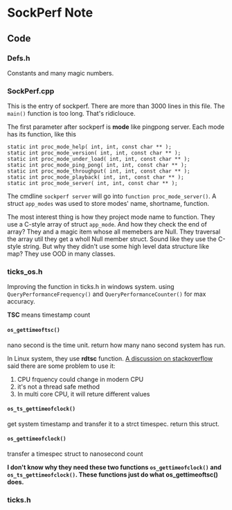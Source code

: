SockPerf Note
=========================

## Code

### Defs.h
Constants and many magic numbers.

### SockPerf.cpp

This is the entry of sockperf. There are more than 3000 lines in this file. The `main()` function is too long. That's ridiclouce. 

The first parameter after sockperf is **mode** like pingpong server. Each mode has its function, like this
```
static int proc_mode_help( int, int, const char ** );
static int proc_mode_version( int, int, const char ** );
static int proc_mode_under_load( int, int, const char ** );
static int proc_mode_ping_pong( int, int, const char ** );
static int proc_mode_throughput( int, int, const char ** );
static int proc_mode_playback( int, int, const char ** );
static int proc_mode_server( int, int, const char ** );
```

The cmdline `sockperf server` will go into `function proc_mode_server()`. A struct `app_modes` was used to store modes' name, shortname, function. 

The most interest thing is how they project mode name to function. They use a C-style array of struct `app_mode`. And how they check the end of array? They and a magic item whose all memebers are Null. They traversal the array util they get a wholl Null member struct. Sound like they use the C-style string. But why they didn't use some high level data structure like map? They use OOD in many classes.   



### ticks_os.h
Improving the function in ticks.h in windows system. using `QueryPerformanceFrequency()` and `QueryPerformanceCounter()` for max accuracy.

**TSC** means timestamp count

#### `os_gettimeoftsc()`
nano second is the time unit.
return how many nano second system has run.

In Linux system, they use **rdtsc** function. 
[A discussion on stackoverflow](http://stackoverflow.com/questions/8602336/getting-cpu-cycles-using-rdtsc-why-does-the-value-of-rdtsc-always-increase) said there are some problem to use it:

1. CPU frquency could change in modern CPU
2. it's not a thread safe method
3. In multi core CPU, it will reture different values


#### `os_ts_gettimeofclock()`
get system timestamp and transfer it to a strct timespec. return this struct.

#### `os_gettimeofclock()`
transfer a timespec struct to nanosecond count

**I don't know why they need these two functions `os_gettimeofclock()` and `os_ts_gettimeofclock()`. These functions just do what os_gettimeoftsc() does.**


### ticks.h